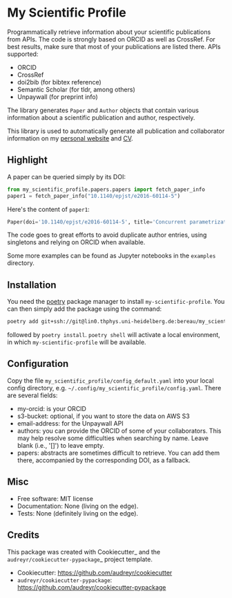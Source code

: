 # My Scientific Profile

Programmatically retrieve information about your scientific publications from APIs. The code is strongly based on ORCID as well as CrossRef. For best results, make sure that most of your publications are listed there. APIs supported:

- ORCID
- CrossRef
- doi2bib (for bibtex reference)
- Semantic Scholar (for tldr, among others)
- Unpaywall (for preprint info)

The library generates `Paper` and `Author` objects that contain various information about a scientific publication and author, respectively.

This library is used to automatically generate all publication and collaborator information on my [personal website](https://tristanbereau.com) and [CV](https://tristanbereau.com/files/bereau_cv.pdf).

## Highlight

A paper can be queried simply by its DOI:
```python
from my_scientific_profile.papers.papers import fetch_paper_info
paper1 = fetch_paper_info("10.1140/epjst/e2016-60114-5")
```

Here's the content of `paper1`:

```python
Paper(doi='10.1140/epjst/e2016-60114-5', title='Concurrent parametrization against static and kinetic information leads to more robust coarse-grained force fields', journal=JournalInfo(name='The European Physical Journal Special Topics', url='http://dx.doi.org/10.1140/epjst/e2016-60114-5', issue='8-9', abbreviation='Eur. Phys. J. Spec. Top.', pages='1373-1389', volume=225), publication_date=datetime.datetime(2016, 7, 15, 7, 35, 24, tzinfo=TzInfo(UTC)), authors=[Author(given='J.F.', family='Rudzinski', affiliation=Affiliation(name=None, city=None, country=None), orcid=None, email=None, full_name='J.F. Rudzinski', uuid='bdc74bb4-1b51-11ee-b8f8-a2a06772f9f1'), Author(given='T.', family='Bereau', affiliation=Affiliation(name=None, city=None, country=None), orcid=None, email=None, full_name='T. Bereau', uuid='be2ca9be-1b51-11ee-b8f8-a2a06772f9f1')], citation_count=17, open_access=OpenAccessPaperInfo(is_open_access=True, open_access_status='green', landing_page_url='http://arxiv.org/abs/1607.05492', pdf_url='http://arxiv.org/pdf/1607.05492'), bib_entry='@article{Rudzinski_2016,\n\tdoi = {10.1140/epjst/e2016-60114-5},\n\turl = {https://doi.org/10.1140%2Fepjst%2Fe2016-60114-5},\n\tyear = 2016,\n\tmonth = {jul},\n\tpublisher = {Springer Science and Business Media {LLC}},\n\tvolume = {225},\n\tnumber = {8-9},\n\tpages = {1373--1389},\n\tauthor = {J.F. Rudzinski and T. Bereau},\n\ttitle = {Concurrent parametrization against static and kinetic information leads to more robust coarse-grained force fields},\n\tjournal = {The European Physical Journal Special Topics}\n}', abstract='The parametrization of coarse-grained (CG) simulation models for molecular systems often aims at reproducing static properties alone. The reduced molecular friction of the CG representation usually results in faster, albeit inconsistent, dynamics. In this work, we rely on Markov state models to simultaneously characterize the static and kinetic properties of two CG peptide force fields—one top-down and one bottom-up. Instead of a rigorous evolution of CG dynamics (e.g., using a generalized Langevin equation), we attempt to improve the description of kinetics by simply altering the existing CG models, which employ standard Langevin dynamics. By varying masses and relevant force-field parameters, we can improve the timescale separation of the slow kinetic processes, achieve a more consistent ratio of mean-first-passage times between metastable states, and refine the relative free-energies between these states. Importantly, we show that the incorporation of kinetic information into a structure-based parametrization improves the description of the helix-coil transition sampled by a minimal CG model. While structure-based models understabilize the helical state, kinetic constraints help identify CG models that improve the ratio of forward/backward timescales by effectively hindering the sampling of spurious conformational intermediate states.', tldr='This work relies on Markov state models to simultaneously characterize the static and kinetic properties of two CG peptide force fields—one top-down and one bottom-up—in order to improve the description of kinetics.', year=2016, embedding=None)
```

The code goes to great efforts to avoid duplicate author entries, using singletons and relying on ORCID when available.

Some more examples can be found as Jupyter notebooks in the `examples` directory.

## Installation

You need the [poetry](https://python-poetry.org) package manager to install `my-scientific-profile`. You can then simply add the package using the command:
```bash
poetry add git+ssh://git@lin0.thphys.uni-heidelberg.de:bereau/my_scientific_profile.git#master
```
followed by `poetry install`. `poetry shell` will activate a local environment, in which `my-scientific-profile` will be available.

## Configuration

Copy the file `my_scientific_profile/config_default.yaml` into your local config directory, e.g. `~/.config/my_scientific_profile/config.yaml`. There are several fields:

- my-orcid: is your ORCID
- s3-bucket: optional, if you want to store the data on AWS S3
- email-address: for the Unpaywall API
- authors: you can provide the ORCID of some of your collaborators. This may help resolve some difficulties when searching by name. Leave blank (i.e., '[]') to leave empty.
- papers: abstracts are sometimes difficult to retrieve. You can add them there, accompanied by the corresponding DOI, as a fallback.

## Misc

* Free software: MIT license
* Documentation: None (living on the edge).
* Tests: None (definitely living on the edge).

## Credits

This package was created with Cookiecutter_ and the `audreyr/cookiecutter-pypackage`_ project template.

- Cookiecutter: https://github.com/audreyr/cookiecutter
- `audreyr/cookiecutter-pypackage`: https://github.com/audreyr/cookiecutter-pypackage
